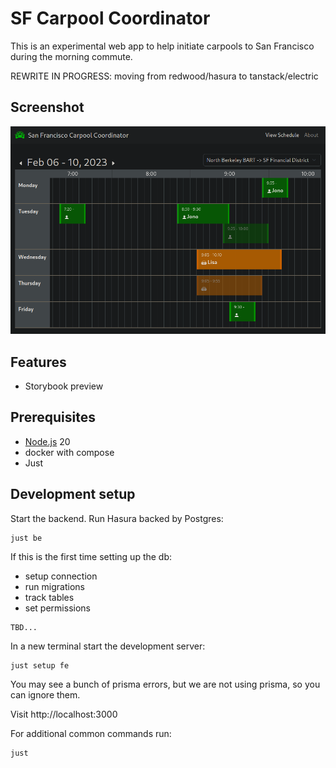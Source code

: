 # SF Carpool Coordinator

This is an experimental web app to help initiate carpools to San Francisco during the morning commute.

REWRITE IN PROGRESS: moving from redwood/hasura to tanstack/electric

## Screenshot

![screenshot](screenshot.png?raw=true "screenshot")

## Features

<!-- * Live updates (GraphQL subscription)
* No-code backend (Hasura) -->

- Storybook preview
<!-- * Audit logging -->

## Prerequisites

- [Node.js](https://nodejs.org/en/) 20
- docker with compose
- Just

## Development setup

Start the backend. Run Hasura backed by Postgres:

```
just be
```

If this is the first time setting up the db:

- setup connection
- run migrations
- track tables
- set permissions

```
TBD...
```

In a new terminal start the development server:

```
just setup fe
```

You may see a bunch of prisma errors, but we are not using prisma, so you can ignore them.

Visit
http://localhost:3000

For additional common commands run:

```
just
```
